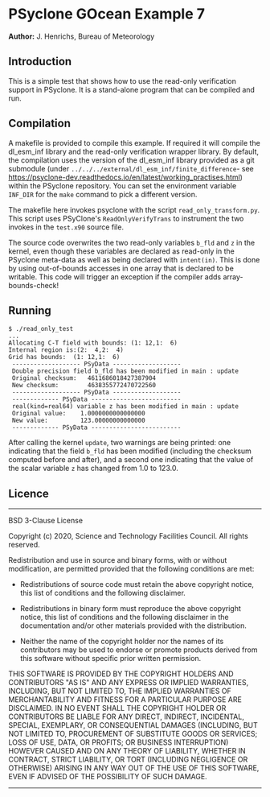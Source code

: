# PSyclone GOcean Example 7

**Author:** J. Henrichs, Bureau of Meteorology

## Introduction

This is a simple test that shows how to use the read-only verification
support in PSyclone. It is a stand-alone program that can be compiled
and run. 

## Compilation
A makefile is provided to compile this example. If required
it will compile the dl_esm_inf library and the read-only verification
wrapper library. By default, the compilation uses the version
of the dl_esm_inf library provided as a git submodule (under
``../../../external/dl_esm_inf/finite_difference``- see
https://psyclone-dev.readthedocs.io/en/latest/working_practises.html)
within the PSyclone repository. You can set the environment variable
``INF_DIR`` for the ``make`` command to pick a different version.

The makefile here invokes psyclone with the script ``read_only_transform.py``.
This script uses PSyClone's ``ReadOnlyVerifyTrans`` to instrument the two
invokes in the ``test.x90`` source file.

The source code overwrites the two read-only variables
``b_fld`` and ``z`` in the kernel, even though these variables are
declared as read-only in the PSyclone meta-data as well as being
declared with ``intent(in)``.  This is done by using out-of-bounds accesses
in one array that is declared to be writable. This code will trigger an
exception if the compiler adds array-bounds-check!

## Running
```
$ ./read_only_test
...
Allocating C-T field with bounds: (1: 12,1:  6)
Internal region is:(2:  4,2:  4)
Grid has bounds:  (1: 12,1:  6)
 ------------------- PSyData -------------------
 Double precision field b_fld has been modified in main : update
 Original checksum:   4611686018427387904
 New checksum:        4638355772470722560
 ------------------- PSyData -------------------
 ------------- PSyData -------------------------
 real(kind=real64) variable z has been modified in main : update
 Original value:    1.0000000000000000     
 New value:         123.00000000000000     
 ------------- PSyData -------------------------
```
After calling the kernel ``update``, two warnings are being printed:
one indicating that the field ``b_fld`` has been modified (including
the checksum computed before and after), and a second one indicating
that the value of the scalar variable ``z`` has changed from 1.0 to
123.0.


## Licence

-----------------------------------------------------------------------------

BSD 3-Clause License

Copyright (c) 2020, Science and Technology Facilities Council.
All rights reserved.

Redistribution and use in source and binary forms, with or without
modification, are permitted provided that the following conditions are met:

* Redistributions of source code must retain the above copyright notice, this
  list of conditions and the following disclaimer.

* Redistributions in binary form must reproduce the above copyright notice,
  this list of conditions and the following disclaimer in the documentation
  and/or other materials provided with the distribution.

* Neither the name of the copyright holder nor the names of its
  contributors may be used to endorse or promote products derived from
  this software without specific prior written permission.

THIS SOFTWARE IS PROVIDED BY THE COPYRIGHT HOLDERS AND CONTRIBUTORS
"AS IS" AND ANY EXPRESS OR IMPLIED WARRANTIES, INCLUDING, BUT NOT
LIMITED TO, THE IMPLIED WARRANTIES OF MERCHANTABILITY AND FITNESS
FOR A PARTICULAR PURPOSE ARE DISCLAIMED. IN NO EVENT SHALL THE
COPYRIGHT HOLDER OR CONTRIBUTORS BE LIABLE FOR ANY DIRECT, INDIRECT,
INCIDENTAL, SPECIAL, EXEMPLARY, OR CONSEQUENTIAL DAMAGES (INCLUDING,
BUT NOT LIMITED TO, PROCUREMENT OF SUBSTITUTE GOODS OR SERVICES;
LOSS OF USE, DATA, OR PROFITS; OR BUSINESS INTERRUPTION) HOWEVER
CAUSED AND ON ANY THEORY OF LIABILITY, WHETHER IN CONTRACT, STRICT
LIABILITY, OR TORT (INCLUDING NEGLIGENCE OR OTHERWISE) ARISING IN
ANY WAY OUT OF THE USE OF THIS SOFTWARE, EVEN IF ADVISED OF THE
POSSIBILITY OF SUCH DAMAGE.

------------------------------------------------------------------------------
